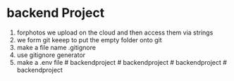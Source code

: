 # backend Project

1. forphotos we upload on the cloud and then access them via strings
2. we form git keeep to put the empty folder onto git
3. make a file name .gitignore
4. use gitignore generator
5. make a .env file
#   b a c k e n d p r o j e c t  
 #   b a c k e n d p r o j e c t  
 #   b a c k e n d p r o j e c t  
 #   b a c k e n d p r o j e c t  
 
